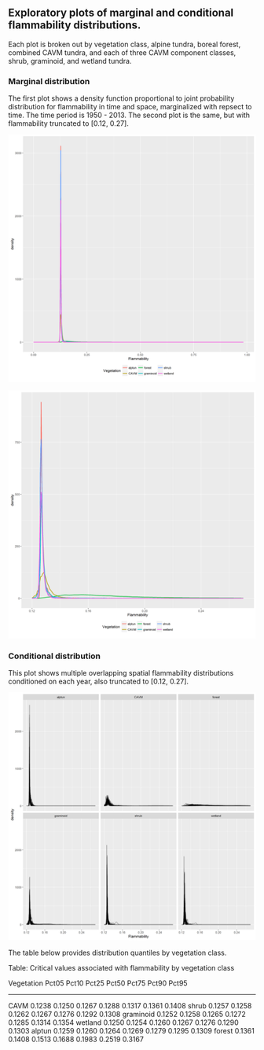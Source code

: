 






##
##
## Exploratory plots of marginal and conditional flammability distributions.

Each plot is broken out by vegetation class, alpine tundra, boreal forest, combined CAVM tundra, and each of three CAVM component classes, shrub, graminoid, and wetland tundra.

### Marginal distribution

The first plot shows a density function proportional to joint probability distribution for flammability in time and space,
marginalized with repsect to time. The time period is 1950 - 2013. The second plot is the same, but with flammability truncated to [0.12, 0.27].

![](flam_dist_files/figure-html/plot01a-1.png)

![](flam_dist_files/figure-html/plot01b-1.png)

### Conditional distribution

This plot shows multiple overlapping spatial flammability distributions conditioned on each year, also truncated to [0.12, 0.27].

![](flam_dist_files/figure-html/plot02-1.png)

The table below provides distribution quantiles by vegetation class.


Table: Critical values associated with flammability by vegetation class

Vegetation     Pct05    Pct10    Pct25    Pct50    Pct75    Pct90    Pct95
-----------  -------  -------  -------  -------  -------  -------  -------
CAVM          0.1238   0.1250   0.1267   0.1288   0.1317   0.1361   0.1408
shrub         0.1257   0.1258   0.1262   0.1267   0.1276   0.1292   0.1308
graminoid     0.1252   0.1258   0.1265   0.1272   0.1285   0.1314   0.1354
wetland       0.1250   0.1254   0.1260   0.1267   0.1276   0.1290   0.1303
alptun        0.1259   0.1260   0.1264   0.1269   0.1279   0.1295   0.1309
forest        0.1361   0.1408   0.1513   0.1688   0.1983   0.2519   0.3167
